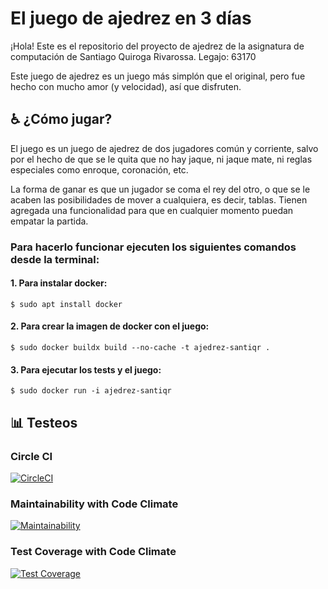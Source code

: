 # El juego de ajedrez en 3 días

¡Hola! Este es el repositorio del proyecto de ajedrez de la asignatura de computación de Santiago Quiroga Rivarossa. Legajo: 63170

Este juego de ajedrez es un juego más simplón que el original, pero fue hecho
con mucho amor (y velocidad), así que disfruten.

## :wheelchair:  ¿Cómo jugar?

El juego es un juego de ajedrez de dos jugadores común y corriente, salvo por el hecho de que se le quita que no hay jaque, ni jaque mate, ni reglas especiales como enroque, coronación, etc.

La forma de ganar es que un jugador se coma el rey del otro, o que se le acaben las posibilidades de mover a cualquiera, es decir, tablas. Tienen agregada una funcionalidad para que en cualquier momento puedan empatar la partida.

### Para hacerlo funcionar ejecuten los siguientes comandos desde la __terminal__:

#### 1. Para instalar docker:

```
$ sudo apt install docker
```

#### 2. Para crear la imagen de docker con el juego:

```
$ sudo docker buildx build --no-cache -t ajedrez-santiqr .
```

#### 3. Para ejecutar los tests y el juego:

```
$ sudo docker run -i ajedrez-santiqr
```


## :bar_chart:  Testeos

### Circle CI
[![CircleCI](https://dl.circleci.com/status-badge/img/gh/um-computacion-tm/ajedrez-2024-SantiQR-UM/tree/main.svg?style=svg)](https://dl.circleci.com/status-badge/redirect/gh/um-computacion-tm/ajedrez-2024-SantiQR-UM/tree/main)

### Maintainability with Code Climate
[![Maintainability](https://api.codeclimate.com/v1/badges/71589bfc701ea01df930/maintainability)](https://codeclimate.com/github/um-computacion-tm/ajedrez-2024-SantiQR-UM/maintainability)

### Test Coverage with Code Climate
[![Test Coverage](https://api.codeclimate.com/v1/badges/71589bfc701ea01df930/test_coverage)](https://codeclimate.com/github/um-computacion-tm/ajedrez-2024-SantiQR-UM/test_coverage)
